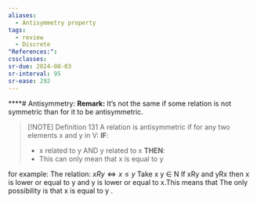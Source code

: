 ```yaml
---
aliases:
  - Antisymmetry property
tags:
  - review
  - Discrete
"References:": 
cssclasses:
sr-due: 2024-08-03
sr-interval: 95
sr-ease: 292
---
```

****# Antisymmetry: 
**Remark:** It’s not the same if some relation is not symmetric than for it to be antisymmetric. 

> [!NOTE] Definition 131
> A relation is antisymmetric if for any two elements x and y  in V: 
> **IF**: 
> + x related to y AND y related to x
> **THEN**: 
>+ This can only mean that x is equal to y

for example: 
	The relation: $xRy \Leftrightarrow x \leq y$
	Take x y $\in$ N
	If xRy and yRx then x is lower or equal to y and y is lower or equal to x.This means that The only possibility is that x is equal to y . 